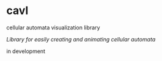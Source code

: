 # cavl

cellular automata visualization library

*Library for easily creating and animating cellular automata*

in development